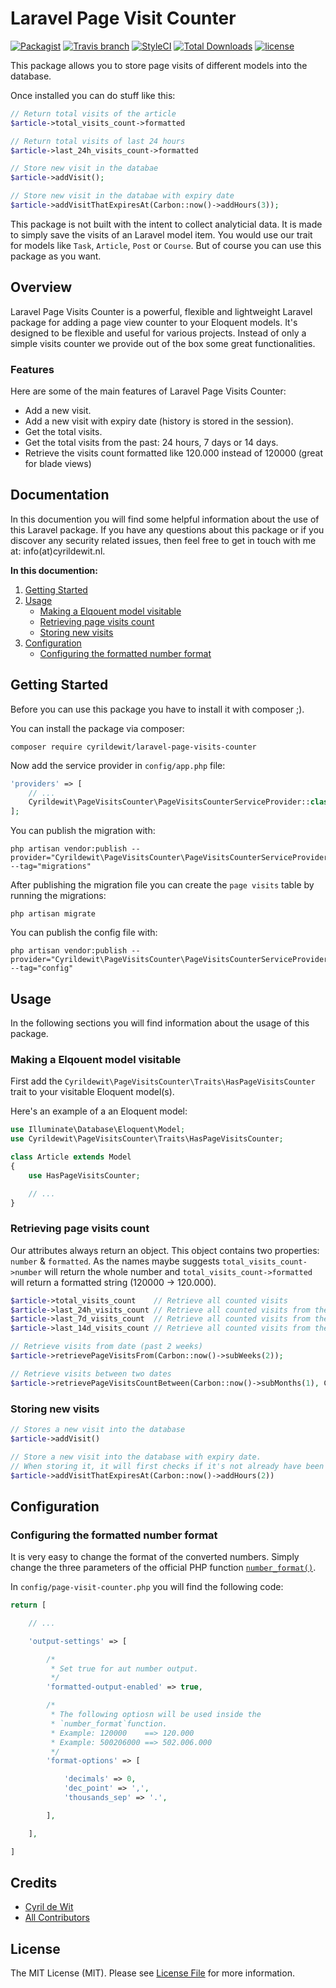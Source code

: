 # Laravel Page Visit Counter

[![Packagist](https://img.shields.io/packagist/v/cyrildewit/laravel-page-visits-counter.svg?style=flat-square)](https://packagist.org/packages/cyrildewit/laravel-page-visits-counter)
[![Travis branch](https://img.shields.io/travis/cyrildewit/laravel-page-visits-counter/master.svg?style=flat-square)](https://travis-ci.org/cyrildewit/laravel-page-visits-counter)
[![StyleCI](https://styleci.io/repos/94131608/shield?style=flat-square)](https://packagist.org/packages/cyrildewit/laravel-page-visits-counter)
[![Total Downloads](https://img.shields.io/packagist/dt/cyrildewit/laravel-page-visits-counter.svg?style=flat-square)](https://packagist.org/packages/cyrildewit/laravel-page-visits-counter)
[![license](https://img.shields.io/github/license/cyrildewit/laravel-page-visits-counter.svg?style=flat-square)](https://github.com/cyrildewit/laravel-page-visits-counter/blob/master/LICENSE.md)

This package allows you to store page visits of different models into the database.

Once installed you can do stuff like this:

```php
// Return total visits of the article
$article->total_visits_count->formatted

// Return total visits of last 24 hours
$article->last_24h_visits_count->formatted

// Store new visit in the databae
$article->addVisit();

// Store new visit in the databae with expiry date
$article->addVisitThatExpiresAt(Carbon::now()->addHours(3));
```

This package is not built with the intent to collect analyticial data. It is made to simply save the visits of an Laravel model item. You would use our trait for models like `Task`, `Article`, `Post` or `Course`. But of course you can use this package as you want.

## Overview

Laravel Page Visits Counter is a powerful, flexible and lightweight Laravel package for adding a page view counter to your Eloquent models. It's designed to be flexible and useful for various projects. Instead of only a simple visits counter we provide out of the box some great functionalities.

### Features

Here are some of the main features of Laravel Page Visits Counter:

* Add a new visit.
* Add a new visit with expiry date (history is stored in the session).
* Get the total visits.
* Get the total visits from the past: 24 hours, 7 days or 14 days.
* Retrieve the visits count formatted like 120.000 instead of 120000 (great for blade views)

## Documentation

In this documention you will find some helpful information about the use of this Laravel package. If you have any questions about this package or if you discover any security related issues, then feel free to get in touch with me at: info(at)cyrildewit.nl.

**In this documention:**

1. [Getting Started](#getting-started)
2. [Usage](#usage)
    * [Making a Elqouent model visitable](#making-a-eloquent-model-visitable)
    * [Retrieving page visits count](#retrieving-page-visits-count)
    * [Storing new visits](#storing-new-visits)
3. [Configuration](#configuration)
    * [Configuring the formatted number format](#configuring-the-formatted-number-format)

## Getting Started

Before you can use this package you have to install it with composer ;).

You can install the package via composer:
```winbatch
composer require cyrildewit/laravel-page-visits-counter
```

Now add the service provider in `config/app.php` file:

```php
'providers' => [
    // ...
    Cyrildewit\PageVisitsCounter\PageVisitsCounterServiceProvider::class,
];
```

You can publish the migration with:

```winbatch
php artisan vendor:publish --provider="Cyrildewit\PageVisitsCounter\PageVisitsCounterServiceProvider" --tag="migrations"
```

After publishing the migration file you can create the `page visits` table by running the migrations:

```winbatch
php artisan migrate
```

You can publish the config file with:

```winbatch
php artisan vendor:publish --provider="Cyrildewit\PageVisitsCounter\PageVisitsCounterServiceProvider" --tag="config"
```

## Usage

In the following sections you will find information about the usage of this package.

### Making a Elqouent model visitable

First add the `Cyrildewit\PageVisitsCounter\Traits\HasPageVisitsCounter` trait to your visitable Eloquent model(s).

Here's an example of a an Eloquent model:

```php
use Illuminate\Database\Eloquent\Model;
use Cyrildewit\PageVisitsCounter\Traits\HasPageVisitsCounter;

class Article extends Model
{
    use HasPageVisitsCounter;

    // ...
}
```

### Retrieving page visits count

Our attributes always return an object. This object contains two properties: `number` & `formatted`. As the names maybe suggests `total_visits_count->number` will return the whole number and `total_visits_count->formatted` will return a formatted string (120000 -> 120.000).

```php
$article->total_visits_count    // Retrieve all counted visits
$article->last_24h_visits_count // Retrieve all counted visits from the past 24 hours
$article->last_7d_visits_count  // Retrieve all counted visits from the past 7 days
$article->last_14d_visits_count // Retrieve all counted visits from the past 14 days

// Retrieve visits from date (past 2 weeks)
$article->retrievePageVisitsFrom(Carbon::now()->subWeeks(2));

// Retrieve visits between two dates
$article->retrievePageVisitsCountBetween(Carbon::now()->subMonths(1), Carbon::now()->subWeeks(1));
```

### Storing new visits

```php
// Stores a new visit into the database
$article->addVisit()

// Store a new visit into the database with expiry date.
// When storing it, it will first checks if it's not already have been viewed by the current user.
$article->addVisitThatExpiresAt(Carbon::now()->addHours(2))
```

## Configuration

### Configuring the formatted number format

It is very easy to change the format of the converted numbers. Simply change the three parameters of the official PHP function [`number_format()`](http://php.net/manual/en/function.number-format.php).

In `config/page-visit-counter.php` you will find the following code:

```php
return [

    // ...

    'output-settings' => [

        /*
         * Set true for aut number output.
         */
        'formatted-output-enabled' => true,

        /*
         * The following optiosn will be used inside the
         * `number_format`function.
         * Example: 120000    ==> 120.000
         * Example: 500206000 ==> 502.006.000
         */
        'format-options' => [

            'decimals' => 0,
            'dec_point' => ',',
            'thousands_sep' => '.',

        ],

    ],

]
```

## Credits

- [Cyril de Wit](https://github.com/cyrildewit)
- [All Contributors](../../contributors)

## License

The MIT License (MIT). Please see [License File](LICENSE.md) for more information.
